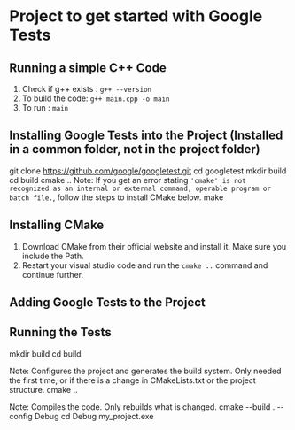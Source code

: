 # Project to get started with Google Tests

## Running a simple C++ Code
1. Check if g++ exists : `g++ --version`
2. To build the code: `g++ main.cpp -o main`
3. To run : `main`


## Installing Google Tests into the Project (Installed in a common folder, not in the project folder)
git clone https://github.com/google/googletest.git
cd googletest
mkdir build
cd build
cmake ..
Note: If you get an error stating `'cmake' is not recognized as an internal or external command, operable program or batch file.`, follow the steps to install CMake below. 
make


## Installing CMake
1. Download CMake from their official website and install it. Make sure you include the Path.
2. Restart your visual studio code and run the `cmake ..` command and continue further. 


## Adding Google Tests to the Project


## Running the Tests
mkdir build
cd build

Note: Configures the project and generates the build system. Only needed the first time, or if there is a change in CMakeLists.txt or the project structure.
cmake ..

Note: Compiles the code. Only rebuilds what is changed. 
cmake --build . --config Debug
cd Debug
my_project.exe